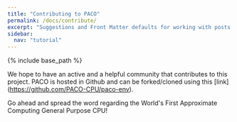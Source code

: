 ```yaml
---
title: "Contributing to PACO"
permalink: /docs/contribute/
excerpt: "Suggestions and Front Matter defaults for working with posts."
sidebar:
  nav: "tutorial"  
---
```


{% include base_path %}

We hope to have an active and a helpful community that contributes to this project. PACO is hosted in Github and can be forked/cloned using this [link] (https://github.com/PACO-CPU/paco-env).

Go ahead and spread the word regarding the World's First Approximate Computing General Purpose CPU!

 
